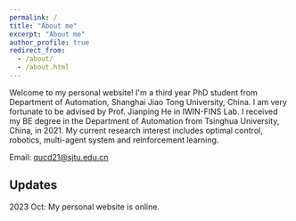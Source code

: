 ```yaml
---
permalink: /
title: "About me"
excerpt: "About me"
author_profile: true
redirect_from: 
  - /about/
  - /about.html
---
```


Welcome to my personal website! I'm a third year PhD student from Department of Automation, Shanghai Jiao Tong University, China. I am very fortunate to be advised by Prof. Jianping He in IWIN-FINS Lab. I received my BE degree in the Department of Automation from Tsinghua University, China, in 2021. My current research interest includes optimal control, robotics, multi-agent system and reinforcement learning.

Email: qucd21@sjtu.edu.cn

## Updates
2023 Oct: My personal website is online.
